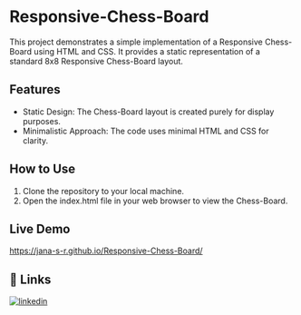 # Responsive-Chess-Board

This project demonstrates a simple implementation of a Responsive Chess-Board using HTML and CSS. It provides a static representation of a standard 8x8 Responsive Chess-Board layout.



## Features

- Static Design: The Chess-Board layout is created purely for display purposes. 
- Minimalistic Approach: The code uses minimal HTML and CSS for clarity.


## How to Use

1. Clone the repository to your local machine.
2. Open the index.html file in your web browser to view the Chess-Board.


## Live Demo

https://jana-s-r.github.io/Responsive-Chess-Board/

## 🔗 Links

[![linkedin](https://img.shields.io/badge/linkedin-0A66C2?style=for-the-badge&logo=linkedin&logoColor=white)](https://www.linkedin.com/in/jana-s-r/)

